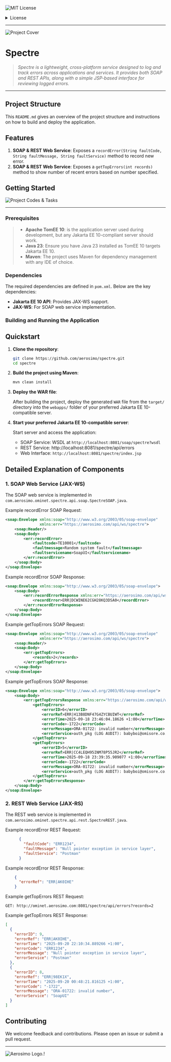 ![MIT License](/src/main/webapp/assets/img/MIT.png "MIT")

<details>
  <summary>License</summary>

**MIT License © 2025 Aerosimo**

Permission is hereby granted, free of charge, to any person obtaining a copy  
of this software and associated documentation files (the "Software"), to deal  
in the Software without restriction, including without limitation the rights  
to use, copy, modify, merge, publish, distribute, sublicense, and/or sell  
copies of the Software, and to permit persons to whom the Software is  
furnished to do so, subject to the following conditions:

The above copyright notice and this permission notice shall be included in all  
copies or substantial portions of the Software.

THE SOFTWARE IS PROVIDED "AS IS", WITHOUT WARRANTY OF ANY KIND, EXPRESS OR  
IMPLIED, INCLUDING BUT NOT LIMITED TO THE WARRANTIES OF MERCHANTABILITY,  
FITNESS FOR A PARTICULAR PURPOSE AND NONINFRINGEMENT. IN NO EVENT SHALL THE  
AUTHORS OR COPYRIGHT HOLDERS BE LIABLE FOR ANY CLAIM, DAMAGES OR OTHER  
LIABILITY, WHETHER IN AN ACTION OF CONTRACT, TORT OR OTHERWISE, ARISING FROM,  
OUT OF OR IN CONNECTION WITH THE SOFTWARE OR THE USE OR OTHER DEALINGS IN THE  
SOFTWARE.

The characters, names, events, articles, templates, or information provided by  
Aerosimo Ltd are fictional and for reference only. While we strive to keep the  
information up to date and correct, we make no representations or warranties of  
any kind, express or implied, about the completeness, accuracy, reliability,  
suitability, or availability with respect to the information, articles, templates,  
or related graphics contained in this document or any part of the project.  
Any reliance you place on such information is therefore strictly at your own risk.
</details>

---

![Project Cover](/src/main/webapp/assets/img/cover.jpg "Spectre")
# Spectre
> *Spectre is a lightweight, cross-platform service designed to log and track errors across applications and services. It provides both SOAP and REST APIs, along with a simple JSP-based interface for reviewing logged errors.*

---

## Project Structure

This `README.md` gives an overview of the project structure and instructions on how to build and deploy the application.

## Features

1. **SOAP & REST Web Service**: Exposes a `recordError(String faultCode, String faultMessage, String faultService)` method to record new error.
2. **SOAP & REST Web Service**: Exposes a `getTopErrors(int records)` method to show number of recent errors based on number specified.

## Getting Started

![Project Codes & Tasks](/src/main/webapp/assets/img/code.jpg "Project Codes and Task")

---

### Prerequisites

>- **Apache TomEE 10**: is the application server used during development, but any Jakarta EE 10-compliant server should work.
>- **Java 23**: Ensure you have Java 23 installed as TomEE 10 targets Jakarta EE 10.
>- **Maven**: The project uses Maven for dependency management with any IDE of choice.

### Dependencies

The required dependencies are defined in `pom.xml`. Below are the key dependencies:

- **Jakarta EE 10 API**: Provides JAX-WS support.
- **JAX-WS**: For SOAP web service implementation.

### Building and Running the Application

## Quickstart

1. **Clone the repository**:

    ```bash
    git clone https://github.com/aerosimo/spectre.git
    cd spectre
    ```

2. **Build the project using Maven**:

    ```bash
    mvn clean install
    ```

3. **Deploy the WAR file**:

   After building the project, deploy the generated `WAR` file from the `target/` directory into the `webapps/` folder of your preferred Jakarta EE 10-compatible server.

4. **Start your preferred Jakarta EE 10-compatible server**:

   Start server and access the application:

    - SOAP Service: WSDL at `http://localhost:8081/soap/spectre?wsdl`
    - REST Service: http://localhost:8081/spectre/api/errors
    - Web Interface: `http://localhost:8081/spectre/index.jsp`

## Detailed Explanation of Components

### 1. **SOAP Web Service** (JAX-WS)

The SOAP web service is implemented in `com.aerosimo.ominet.spectre.api.soap.SpectreSOAP.java`.

Example recordError SOAP Request:
```xml
<soap:Envelope xmlns:soap="http://www.w3.org/2003/05/soap-envelope" 
               xmlns:err="https://aerosimo.com/api/ws/spectre">
    <soap:Header/>
    <soap:Body>
        <err:recordError>
            <faultcode>TE10001</faultcode>
            <faultmessage>Random system fault</faultmessage>
            <faultservicename>SoapUI</faultservicename>
        </err:recordError>
    </soap:Body>
</soap:Envelope>
```
Example recordError SOAP Response:
```xml
<soap:Envelope xmlns:soap="http://www.w3.org/2003/05/soap-envelope">
    <soap:Body>
        <err:recordErrorResponse xmlns:err="https://aerosimo.com/api/ws/spectre">
            <recordError>ERR|DCWINE62CGH28KQ3DSA0</recordError>
        </err:recordErrorResponse>
    </soap:Body>
</soap:Envelope>
```
Example getTopErrors SOAP Request:
```xml
<soap:Envelope xmlns:soap="http://www.w3.org/2003/05/soap-envelope" 
               xmlns:err="https://aerosimo.com/api/ws/spectre">
    <soap:Header/>
    <soap:Body>
        <err:getTopErrors>
            <records>2</records>
        </err:getTopErrors>
    </soap:Body>
</soap:Envelope>
```
Example getTopErrors SOAP Response:
```xml
<soap:Envelope xmlns:soap="http://www.w3.org/2003/05/soap-envelope">
    <soap:Body>
        <err:getTopErrorsResponse xmlns:err="https://aerosimo.com/api/ws/spectre">
            <getTopErrors>
                <errorID>6</errorID>
                <errorRef>ERR|H13B8DNF47G4ZYCBUIWT</errorRef>
                <errorTime>2025-09-18 23:46:04.18626 +1:00</errorTime>
                <errorCode>-1722</errorCode>
                <errorMessage>ORA-01722: invalid number</errorMessage>
                <errorService>auth_pkg (LOG AUDIT): babyboi@omisore.co.uk</errorService>
            </getTopErrors>
            <getTopErrors>
                <errorID>5</errorID>
                <errorRef>ERR|CC4LEQH95INM78P55JR2</errorRef>
                <errorTime>2025-09-18 23:39:35.909077 +1:00</errorTime>
                <errorCode>-1722</errorCode>
                <errorMessage>ORA-01722: invalid number</errorMessage>
                <errorService>auth_pkg (LOG AUDIT): babyboi@omisore.co.uk</errorService>
            </getTopErrors>
        </err:getTopErrorsResponse>
    </soap:Body>
</soap:Envelope>
```
### 2. **REST Web Service** (JAX-RS)

The REST web service is implemented in `com.aerosimo.ominet.spectre.api.rest.SpectreREST.java`.

Example recordError REST Request:
```json
      {
        "faultCode": "ERR1234",
        "faultMessage": "Null pointer exception in service layer",
        "faultService": "Postman"
      }

```
Example recordError REST Response:
```json
    {
      "errorRef": "ERR|AK0IHE"
    }
```
Example getTopErrors REST Request:
```curl
GET: http://ominet.aerosimo.com:8081/spectre/api/errors?records=2
```
Example getTopErrors REST Response:
```json
[
  {
    "errorID": 9,
    "errorRef": "ERR|AK0IHE",
    "errorTime": "2025-09-20 22:10:34.889266 +1:00",
    "errorCode": "ERR1234",
    "errorMessage": "Null pointer exception in service layer",
    "errorService": "Postman"
  },
  {
    "errorID": 8,
    "errorRef": "ERR|98EK1X",
    "errorTime": "2025-09-20 00:48:21.816125 +1:00",
    "errorCode": "-1722",
    "errorMessage": "ORA-01722: invalid number",
    "errorService": "SoapUI"
  }
]
```
## Contributing

We welcome feedback and contributions. Please open an issue or submit a pull request.

---

![Aerosimo Logo.!](/src/main/webapp/assets/img/logo.png "Aerosimo")
